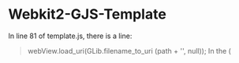 # Webkit2-GJS-Template
In line 81 of template.js, there is a line:

> webView.load_uri(GLib.filename_to_uri (path + '', null));
In the (
